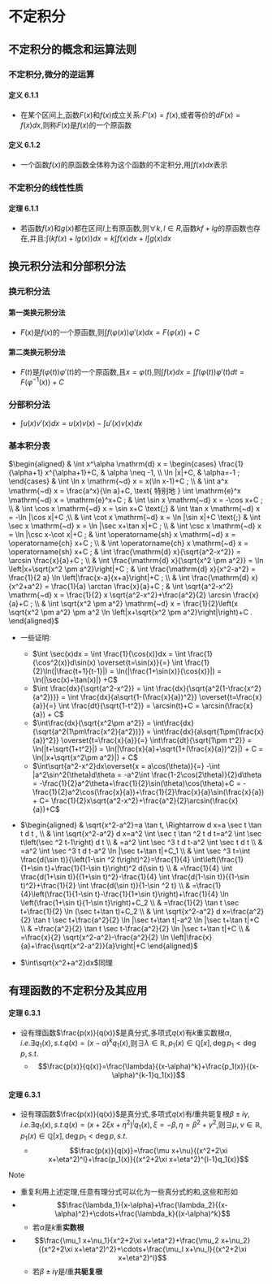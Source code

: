 # 不定积分

## 不定积分的概念和运算法则

### 不定积分,微分的逆运算

#### 定义 6.1.1
- 在某个区间上,函数$F(x)$和$f(x)$成立关系:$F'(x)=f(x)$,或者等价的$dF(x)=f(x)dx$,则称$F(x)$是$f(x)$的一个原函数

#### 定义 6.1.2
- 一个函数$f(x)$的原函数全体称为这个函数的不定积分,用$\int f(x)dx$表示

### 不定积分的线性性质

#### 定理 6.1.1
- 若函数$f(x)$和$g(x)$都在区间$I$上有原函数,则$\forall k,l\in R$,函数$kf+lg$的原函数也存在,并且:$\int(kf(x)+lg(x))dx=k\int f(x)dx+l\int g(x)dx$
  

## 换元积分法和分部积分法

### 换元积分法

#### 第一类换元积分法
- $F(x)$是$f(x)$的一个原函数,则$\int f(\varphi(x))\varphi'(x)dx=F(\varphi(x))+C$

#### 第二类换元积分法
- $F(t)$是$f(\varphi(t))\varphi'(t)$的一个原函数,且$x = \varphi(t)$,则$\int f(x)dx = \int f(\varphi(t))\varphi'(t)dt = F(\varphi^{-1}(x))+C$

### 分部积分法
- $\int u(x)v'(x)dx = u(x)v(x) - \int u'(x)v(x)dx$

### 基本积分表
$\begin{aligned}  
    & \int x^\alpha \mathrm{d} x =   
    \begin{cases}   
    \frac{1}{\alpha+1} x^{\alpha+1}+C, & \alpha \neq -1, \\   
    \ln |x|+C, & \alpha=-1 ;  
    \end{cases}  
    & \int \ln x \mathrm{~d} x = x(\ln x-1)+C ; \\   
    & \int a^x \mathrm{~d} x = \frac{a^x}{\ln a}+C, \text{ 特别地 } \int \mathrm{e}^x \mathrm{~d} x = \mathrm{e}^x+C ;   
    & \int \sin x \mathrm{~d} x = -\cos x+C ; \\
    & \int \cos x \mathrm{~d} x = \sin x+C \text{;}  
    & \int \tan x \mathrm{~d} x = -\ln |\cos x|+C ;\\ 
    & \int \cot x \mathrm{~d} x = \ln |\sin x|+C \text{;}  
    & \int \sec x \mathrm{~d} x = \ln |\sec x+\tan x|+C ; \\
    & \int \csc x \mathrm{~d} x = \ln |\csc x-\cot x|+C ;   
    & \int \operatorname{sh} x \mathrm{~d} x = \operatorname{ch} x+C ; \\
    & \int \operatorname{ch} x \mathrm{~d} x = \operatorname{sh} x+C ;    
    & \int \frac{\mathrm{d} x}{\sqrt{a^2-x^2}} = \arcsin \frac{x}{a}+C ; \\
    & \int \frac{\mathrm{d} x}{\sqrt{x^2 \pm a^2}} = \ln \left|x+\sqrt{x^2 \pm a^2}\right|+C ;   
    & \int \frac{\mathrm{d} x}{x^2-a^2} = \frac{1}{2 a} \ln \left|\frac{x-a}{x+a}\right|+C ; \\
    & \int \frac{\mathrm{d} x}{x^2+a^2} = \frac{1}{a} \arctan \frac{x}{a}+C ;   
    & \int \sqrt{a^2-x^2} \mathrm{~d} x = \frac{1}{2} x \sqrt{a^2-x^2}+\frac{a^2}{2} \arcsin \frac{x}{a}+C ; \\   
    & \int \sqrt{x^2 \pm a^2} \mathrm{~d} x = \frac{1}{2}\left(x \sqrt{x^2 \pm a^2} \pm a^2 \ln \left|x+\sqrt{x^2 \pm a^2}\right|\right)+C .  
\end{aligned}$

- 一些证明:
  - $\int \sec(x)dx = \int \frac{1}{\cos(x)}dx = \int \frac{1}{\cos^2(x)}d\sin(x) \overset{t=\sin(x)}{=} \int \frac{1}{2}\ln(|\frac{t+1}{t-1}|) = \ln(|\frac{1+\sin(x)}{\cos(x)}|) = \ln(|\sec(x)+\tan(x)|) +C$
  - $\int \frac{dx}{\sqrt{a^2-x^2}} =  \int \frac{dx}{\sqrt{a^2(1-\frac{x^2}{a^2})}} = \int \frac{dx}{a\sqrt{1-(\frac{x}{a})^2}} \overset{t=\frac{x}{a}}{=} \int \frac{dt}{\sqrt{1-t^2}} = \arcsin(t)+C = \arcsin(\frac{x}{a}) + C$
  - $\int\frac{dx}{\sqrt{x^2\pm a^2}} = \int\frac{dx}{\sqrt{a^2(1\pm\frac{x^2}{a^2})}} = \int\frac{dx}{a\sqrt{1\pm(\frac{x}{a})^2}} \overset{t=\frac{x}{a}}{=} \int\frac{dt}{\sqrt{1\pm t^2}} = \ln(|t+\sqrt{1+t^2}|) = \ln(|\frac{x}{a}+\sqrt{1+(\frac{x}{a})^2}|) + C = \ln(|x+\sqrt{x^2\pm a^2}|) + C$
  - $\int\sqrt{a^2-x^2}dx\overset{x = a\cos(\theta)}{=} -\int |a^2\sin^2(\theta)d\theta = -a^2\int \frac{1-2\cos(2\theta)}{2}d\theta = -\frac{1}{2}a^2\theta+\frac{1}{2}\sin(\theta)\cos(\theta)+C = -\frac{1}{2}a^2\cos(\frac{x}{a})+\frac{1}{2}\frac{x}{a}\sin(\frac{x}{a}) + C= \frac{1}{2}x\sqrt{a^2-x^2}+\frac{a^2}{2}\arcsin(\frac{x}{a})+C$
    
- $\begin{aligned}  
& \sqrt{x^2-a^2}=a \tan t, \Rightarrow d x=a \sec t \tan t d t , \\  
& \int \sqrt{x^2-a^2} d x=a^2 \int \sec t \tan ^2 t d t=a^2 \int \sec t\left(\sec ^2 t-1\right) d t \\  
& =a^2 \int \sec ^3 t d t-a^2 \int \sec t d t \\  
& =a^2 \int \sec ^3 t d t-a^2 \ln |\sec t+\tan t|+C_1 \\  
& \int \sec ^3 t=\int \frac{d(\sin t)}{\left(1-\sin ^2 t\right)^2}=\frac{1}{4} \int\left(\frac{1}{1+\sin t}+\frac{1}{1-\sin t}\right)^2 d(\sin t) \\  
& =\frac{1}{4} \int \frac{d(1+\sin t)}{(1+\sin t)^2}-\frac{1}{4} \int \frac{d(1-\sin t)}{(1-\sin t)^2}+\frac{1}{2} \int \frac{d(\sin t)}{1-\sin ^2 t} \\  
& =\frac{1}{4}\left(\frac{1}{1-\sin t}-\frac{1}{1+\sin t}\right)+\frac{1}{4} \ln \left(\frac{1+\sin t}{1-\sin t}\right)+C_2 \\  
& =\frac{1}{2} \tan t \sec t+\frac{1}{2} \ln (\sec t+\tan t)+C_2 \\  
& \int \sqrt{x^2-a^2} d x=\frac{a^2}{2} \tan t \sec t+\frac{a^2}{2} \ln |\sec t+\tan t|-a^2 \ln |\sec t+\tan t|+C \\  
& =\frac{a^2}{2} \tan t \sec t-\frac{a^2}{2} \ln |\sec t+\tan t|+C \\  
& =\frac{x}{2} \sqrt{x^2-a^2}-\frac{a^2}{2} \ln \left|\frac{x}{a}+\frac{\sqrt{x^2-a^2}}{a}\right|+C  
\end{aligned}$

- $\int\sqrt{x^2+a^2}dx$同理


## 有理函数的不定积分及其应用

#### 定理 6.3.1 
- 设有理函数$\frac{p(x)}{q(x)}$是真分式,多项式$q(x)$有$k$重实数根$\alpha,i.e.\exists q_1(x),s.t.q(x)=(x-\alpha)^kq_1(x)$,则$\exists \lambda\in\mathbb{R},p_1(x)\in\mathbb{Q}[x],\deg p_1<\deg p,s.t.$
    - $$\frac{p(x)}{q(x)}=\frac{\lambda}{(x-\alpha)^k}+\frac{p_1(x)}{(x-\alpha)^{k-1}q_1(x)}$$

#### 定理 6.3.1 
- 设有理函数$\frac{p(x)}{q(x)}$是真分式,多项式$q(x)$有$l$重共轭复根$\beta\pm i\gamma,i.e.\exists q_1(x),s.t.q(x)=(x+2\xi x+\eta^2)^lq_1(x),\xi=-\beta,\eta = \beta^2+\gamma^2$,则$\exists \mu,\nu\in\mathbb{R},p_1(x)\in\mathbb{Q}[x],\deg p_1<\deg p,s.t.$
    - $$\frac{p(x)}{q(x)}=\frac{\mu x+\nu}{(x^2+2\xi x+\eta^2)^l}+\frac{p_1(x)}{(x^2+2\xi x+\eta^2)^{l-1}q_1(x)}$$

> [!NOTE]
> -  重复利用上述定理,任意有理分式可以化为一些真分式的和,这些和形如
>   - $$\frac{\lambda_1}{x-\alpha}+\frac{\lambda_2}{(x-\alpha)^2}+\cdots+\frac{\lambda_k}{(x-\alpha)^k}$$
>        - 若$\alpha$是$k$重**实数根**
>   - $$\frac{\mu_1 x+\nu_1}{x^2+2\xi x+\eta^2}+\frac{\mu_2 x+\nu_2}{(x^2+2\xi x+\eta^2)^2}+\cdots+\frac{\mu_l x+\nu_l}{(x^2+2\xi x+\eta^2)^l}$$
>     - 若$\beta\pm i\gamma$是$l$重**共轭复根**




